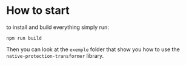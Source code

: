 # How to start

to install and build everything simply run:

```shell
npm run build
```

Then you can look at the `exemple` folder that show you how to use the `native-protection-transformer` library.